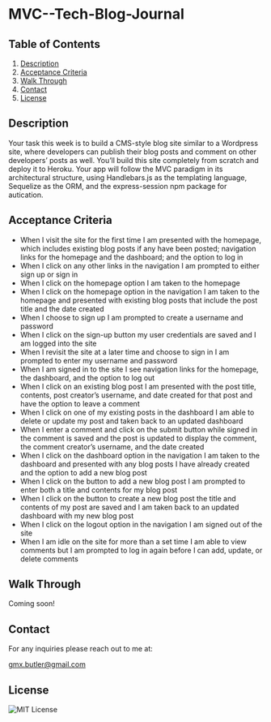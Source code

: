 # MVC--Tech-Blog-Journal

## Table of Contents

1. [Description](#description)
2. [Acceptance Criteria](#acceptance-criteria)
3. [Walk Through](#walk-through)
4. [Contact](#contact)
5. [License](#license)

## Description

Your task this week is to build a CMS-style blog site similar to a Wordpress site, where developers can publish their blog posts and comment on other developers’ posts as well. You’ll build this site completely from scratch and deploy it to Heroku. Your app will follow the MVC paradigm in its architectural structure, using Handlebars.js as the templating language, Sequelize as the ORM, and the express-session npm package for autication.

## Acceptance Criteria

- When I visit the site for the first time I am presented with the homepage, which includes existing blog posts if any have been posted; navigation links for the homepage and the dashboard; and the option to log in
- When I click on any other links in the navigation I am prompted to either sign up or sign in
- When I click on the homepage option I am taken to the homepage
- When I click on the homepage option in the navigation I am taken to the homepage and presented with existing blog posts that include the post title and the date created
- When I choose to sign up I am prompted to create a username and password
- When I click on the sign-up button my user credentials are saved and I am logged into the site
- When I revisit the site at a later time and choose to sign in I am prompted to enter my username and password
- When I am signed in to the site I see navigation links for the homepage, the dashboard, and the option to log out
- When I click on an existing blog post I am presented with the post title, contents, post creator’s username, and date created for that post and have the option to leave a comment
- When I click on one of my existing posts in the dashboard I am able to delete or update my post and taken back to an updated dashboard
- When I enter a comment and click on the submit button while signed in the comment is saved and the post is updated to display the comment, the comment creator’s username, and the date created
- When I click on the dashboard option in the navigation I am taken to the dashboard and presented with any blog posts I have already created and the option to add a new blog post
- When I click on the button to add a new blog post I am prompted to enter both a title and contents for my blog post
- When I click on the button to create a new blog post the title and contents of my post are saved and I am taken back to an updated dashboard with my new blog post
- When I click on the logout option in the navigation I am signed out of the site
- When I am idle on the site for more than a set time I am able to view comments but I am prompted to log in again before I can add, update, or delete comments

## Walk Through

Coming soon!

<!-- The following animation demonstrates the application functionality: -->

<!-- ![Animation cycles through signing into the app, clicking on buttons, and updating blog posts.](#) -->

## Contact

For any inquiries please reach out to me at:

[gmx.butler@gmail.com](mailto:gmx.butler@gmail.com)

## License

![MIT License](https://img.shields.io/badge/License-MIT-brightgreen)
